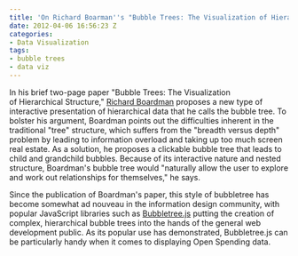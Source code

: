 ```yaml
---
title: 'On Richard Boarman''s "Bubble Trees: The Visualization of Hierarchical Structure"'
date: 2012-04-06 16:56:23 Z
categories:
- Data Visualization
tags:
- bubble trees
- data viz
---
```


<p>In his brief two-page paper "Bubble Trees: The Visualization of Hierarchical Structure," <a href="http://richardboardman.com/">Richard Boardman</a> proposes a new type of interactive presentation of hierarchical data that he calls the bubble tree. To bolster his argument, Boardman points out the difficulties inherent in the traditional "tree" structure, which suffers from the "breadth versus depth" problem by leading to information overload and taking up too much screen real estate. As a solution, he proposes a clickable bubble tree that leads to child and grandchild bubbles. Because of its interactive nature and nested structure, Boardman's bubble tree would "naturally allow the user to explore and work out relationships for themselves," he says.</p>
<p>Since the publication of Boardman's paper, this style of bubbletree has become somewhat ad nouveau in the information design community, with popular JavaScript libraries such as <a href="https://github.com/okfn/bubbletree/wiki/Bubble-Tree-Documentation">Bubbletree.js</a> putting the creation of complex, hierarchical bubble trees into the hands of the general web development public. As its popular use has demonstrated, Bubbletree.js can be particularly handy when it comes to displaying Open Spending data.</p>
